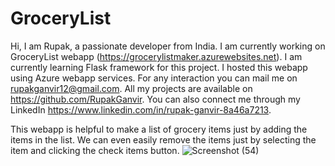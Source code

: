 # GroceryList
Hi, I am Rupak, a passionate developer from India. I am currently working on GroceryList webapp (https://grocerylistmaker.azurewebsites.net). I am currently 
learning Flask framework for this project. I hosted this webapp using Azure webapp services. For any interaction you can mail me on rupakganvir12@gmail.com.
All my projects are available on https://github.com/RupakGanvir. You can also connect me through my LinkedIn https://www.linkedin.com/in/rupak-ganvir-8a46a7213.

This webapp is helpful to make a list of grocery items just by adding the items in the list. We can even easily remove the items just by selecting the item and clicking 
the check items button.
![Screenshot (54)](https://user-images.githubusercontent.com/82521109/164610475-26216394-0a0a-4d71-9398-1f341ad0460b.png)
